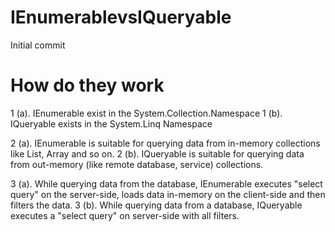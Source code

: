 # IEnumerablevsIQueryable
Initial commit

# How do they work
1 (a). IEnumerable exist in the System.Collection.Namespace
1 (b). IQueryable exists in the System.Linq Namespace

2 (a). IEnumerable is suitable for querying data from in-memory collections like List, Array and so on.
2 (b). IQueryable is suitable for querying data from out-memory (like remote database, service) collections.

3 (a). While querying data from the database, IEnumerable executes "select query" on the server-side, loads data in-memory on the client-side and then filters the data.
3 (b). While querying data from a database, IQueryable executes a "select query" on server-side with all filters.

